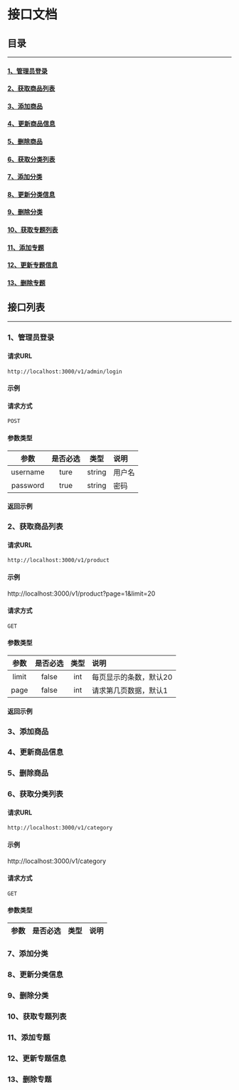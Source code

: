 # 接口文档

## 目录
---
#### <a href="#adminLogin">1、管理员登录</a>
#### <a href="#productList">2、获取商品列表</a>
#### <a href="#addProduct">3、添加商品</a>
#### <a href="#updateProduct">4、更新商品信息</a>
#### <a href="#deleteProduct">5、删除商品</a>
#### <a href="#categoryList">6、获取分类列表</a>
#### <a href="#addCategory">7、添加分类</a>
#### <a href="#updateCategory">8、更新分类信息</a>
#### <a href="#deleteCategory">9、删除分类</a>
#### <a href="#themeList">10、获取专题列表</a>
#### <a href="#addTheme">11、添加专题</a>
#### <a href="#updateTheme">12、更新专题信息</a>
#### <a href="#deleteTheme">13、删除专题</a>

## 接口列表
---
### <h3 id="adminLogin">1、管理员登录</h3>
#### 请求URL
`http://localhost:3000/v1/admin/login`
#### 示例
#### 请求方式
`POST`
#### 参数类型
|参数|是否必选|类型|说明|
|:-----:|:-----:|:---:|:-----       |
|username  |ture   |string  |用户名  |
|password  |true   |string  |密码    |
#### 返回示例

### <h3 id="product">2、获取商品列表</h3>
#### 请求URL
`http://localhost:3000/v1/product`
#### 示例
http://localhost:3000/v1/product?page=1&limit=20
#### 请求方式
`GET`
#### 参数类型
|参数|是否必选|类型|说明|
|:-----:|:-----:|:---:|:-----                  |
|limit  |false   |int  |每页显示的条数，默认20  |
|page   |false   |int  |请求第几页数据，默认1   |
#### 返回示例
### <h3 id="addProduct">3、添加商品</h3>
### <h3 id="updateProduct">4、更新商品信息</h3>
### <h3 id="deleteProduct">5、删除商品</h3>
### <h3 id="categoryList">6、获取分类列表</h3>
#### 请求URL
`http://localhost:3000/v1/category`
#### 示例
http://localhost:3000/v1/category
#### 请求方式
`GET`
#### 参数类型
|参数|是否必选|类型|说明|
|:-----:|:-----:|:---:|:-----                  |
### <h3 id="addCategory">7、添加分类</h3>
### <h3 id="updateCategory">8、更新分类信息</h3>
### <h3 id="deleteCategory">9、删除分类</h3>
### <h3 id="themeList">10、获取专题列表</h3>
### <h3 id="addTheme">11、添加专题</h3>
### <h3 id="updateTheme">12、更新专题信息</h3>
### <h3 id="deleteTheme">13、删除专题</h3>



